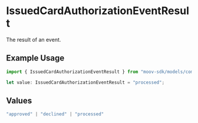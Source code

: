 # IssuedCardAuthorizationEventResult

The result of an event.

## Example Usage

```typescript
import { IssuedCardAuthorizationEventResult } from "moov-sdk/models/components";

let value: IssuedCardAuthorizationEventResult = "processed";
```

## Values

```typescript
"approved" | "declined" | "processed"
```